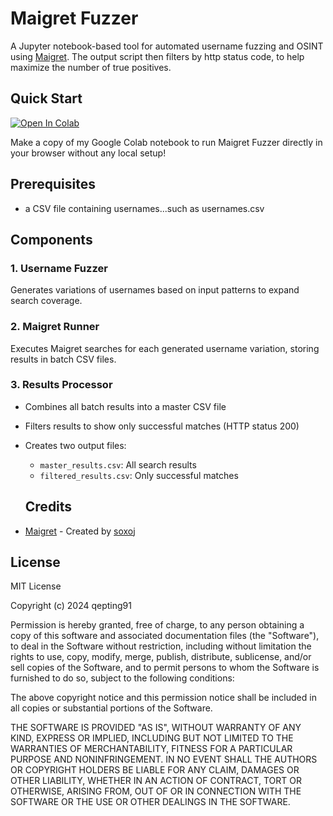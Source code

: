 # Maigret Fuzzer

A Jupyter notebook-based tool for automated username fuzzing and OSINT using [Maigret](https://github.com/soxoj/maigret). The output script then filters by http status code, to help maximize the number of true positives.

## Quick Start

[![Open In Colab](https://colab.research.google.com/assets/colab-badge.svg)](https://colab.research.google.com/drive/19y3JvKQv4bzaZ-A4Td8rLpps8TYl5V0Y?usp=sharing)

Make a copy of my Google Colab notebook to run Maigret Fuzzer directly in your browser without any local setup!

## Prerequisites
- a CSV file containing usernames...such as usernames.csv

## Components

### 1. Username Fuzzer
Generates variations of usernames based on input patterns to expand search coverage.

### 2. Maigret Runner
Executes Maigret searches for each generated username variation, storing results in batch CSV files.

### 3. Results Processor
- Combines all batch results into a master CSV file
- Filters results to show only successful matches (HTTP status 200)
- Creates two output files:
  - `master_results.csv`: All search results
  - `filtered_results.csv`: Only successful matches

  ## Credits

- [Maigret](https://github.com/soxoj/maigret) - Created by [soxoj](https://github.com/soxoj)

## License

MIT License

Copyright (c) 2024 qepting91

Permission is hereby granted, free of charge, to any person obtaining a copy
of this software and associated documentation files (the "Software"), to deal
in the Software without restriction, including without limitation the rights
to use, copy, modify, merge, publish, distribute, sublicense, and/or sell
copies of the Software, and to permit persons to whom the Software is
furnished to do so, subject to the following conditions:

The above copyright notice and this permission notice shall be included in all
copies or substantial portions of the Software.

THE SOFTWARE IS PROVIDED "AS IS", WITHOUT WARRANTY OF ANY KIND, EXPRESS OR
IMPLIED, INCLUDING BUT NOT LIMITED TO THE WARRANTIES OF MERCHANTABILITY,
FITNESS FOR A PARTICULAR PURPOSE AND NONINFRINGEMENT. IN NO EVENT SHALL THE
AUTHORS OR COPYRIGHT HOLDERS BE LIABLE FOR ANY CLAIM, DAMAGES OR OTHER
LIABILITY, WHETHER IN AN ACTION OF CONTRACT, TORT OR OTHERWISE, ARISING FROM,
OUT OF OR IN CONNECTION WITH THE SOFTWARE OR THE USE OR OTHER DEALINGS IN THE
SOFTWARE.